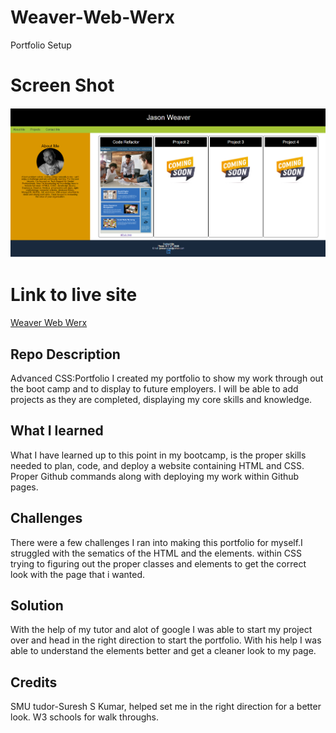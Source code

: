 # Weaver-Web-Werx

Portfolio Setup


# Screen Shot
![alt text](assets/images/mockup.png)

# Link to live site
[Weaver Web Werx](https://jweaver74.github.io/Weaver-Web-Werx/)

## Repo Description
Advanced CSS:Portfolio
I created my portfolio to show my work through out the boot camp and to display to future employers. I will be able to add projects as they are completed, displaying my core skills and knowledge.


## What I learned
What I have learned up to this point in my bootcamp, is the proper skills needed to plan, code, and deploy a website containing HTML and CSS. Proper Github commands along with deploying my work within Github pages.



## Challenges 
There were a few challenges I ran into making this portfolio for myself.I struggled with the sematics of the HTML and the elements.  within CSS trying to figuring out the proper classes and elements to get the correct look with the page that i wanted.

 ## Solution
 With the help of my tutor and alot of google I was able to start my project over and head in the right direction to start the portfolio. With his help I was able to understand the elements better and get a cleaner look to my page. 

## Credits
SMU tudor-Suresh S Kumar, helped set me in the right direction for a better look.
W3 schools for walk throughs.

